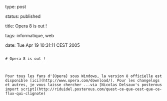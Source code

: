 type: post
status: published
title: Opera 8 is out !
tags: informatique, web
date: Tue Apr 19 10:31:11 CEST 2005
~~~~~~
# Opera 8 is out !

Pour tous les fans d'{Opera} sous Windows, la version 8 officielle est disponible [ici](http://www.opera.com/download/). Pour les changelogs et autres, je vous laisse chercher ...via [Nicolas Delsaux's posterous import script](http://riduidel.posterous.com/quest-ce-que-cest-que-ce-flux-qui-clignote)